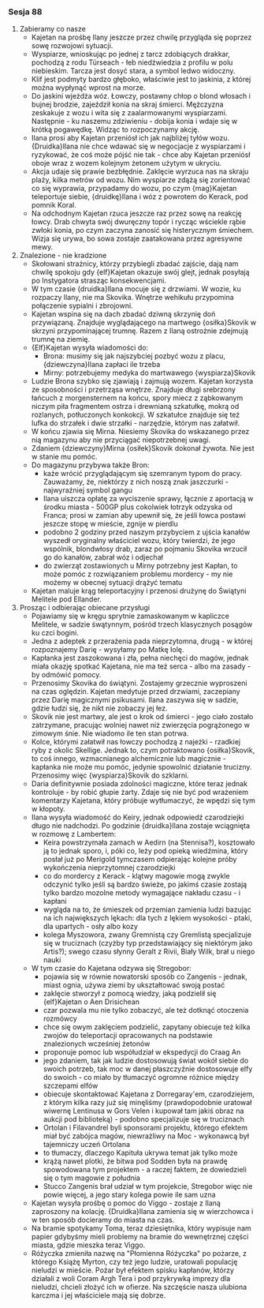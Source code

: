 ### Sesja 88
1. Zabieramy co nasze
    - Kajetan na prośbę Ilany jeszcze przez chwilę przygląda się poprzez sowę rozwojowi sytuacji.
    - Wyspiarze, wnioskując po jednej z tarcz zdobiących drakkar, pochodzą z rodu Türseach - łeb niedźwiedzia z profilu w polu niebieskim. Tarcza jest dosyć stara, a symbol ledwo widoczny.
    - Klif jest podmyty bardzo głęboko, właściwie jest to jaskinia, z której można wypłynąć wprost na morze.
    - Do jaskini wjeżdża wóz. Łowczy, postawny chłop o blond włosach i bujnej brodzie, zajeździł konia na skraj śmierci. Mężczyzna zeskakuje z wozu i wita się z zaalarmowanymi wyspiarzami. Następnie - ku naszemu zdziwieniu - dobija konia i wdaje się w krótką pogawędkę. Widząc to rozpoczynamy akcję.
    - Ilana prosi aby Kajetan przeniósł ich jak najbliżej tyłów wozu. {Druidka}Ilana nie chce wdawać się w negocjacje z wyspiarzami i ryzykować, że coś może pójść nie tak - chce aby Kajetan przeniósł oboje wraz z wozem kolejnym żetonem użytym w ukryciu.
    - Akcja udaje się prawie bezbłędnie. Zaklęcie wyrzuca nas na skraju plaży, kilka metrów od wozu. Nim wyspiarze zdążą się zorientować co się wyprawia, przypadamy do wozu, po czym {mag}Kajetan teleportuje siebie, {druidkę}Ilana i wóz z powrotem do Kerack, pod pomnik Koral.
    - Na odchodnym Kajetan rzuca jeszcze raz przez sowę na reakcję łowcy. Drab chwyta swój dwuręczny topór i rycząc wściekle rąbie zwłoki konia, po czym zaczyna zanosić się histerycznym śmiechem. Wizja się urywa, bo sowa zostaje zaatakowana przez agresywne mewy.
2. Znalezione - nie kradzione
    - Skołowani strażnicy, którzy przybiegli zbadać zajście, dają nam chwilę spokoju gdy {elf}Kajetan okazuje swój glejt, jednak posyłają po Instygatora strasząc konsekwencjami.
    - W tym czasie {druidka}Ilana mocuje się z drzwiami. W wozie, ku rozpaczy Ilany, nie ma Skovika. Wnętrze wehikułu przypomina połączenie sypialni i zbrojowni.
    - Kajetan wspina się na dach zbadać dziwną skrzynię doń przywiązaną. Znajduje wyglądającego na martwego {osiłka}Skovik w skrzyni przypominającej trumnę. Razem z Ilaną ostrożnie zdejmują trumnę na ziemię.
    - {Elf}Kajetan wysyła wiadomości do:
        - Brona: musimy się jak najszybciej pozbyć wozu z placu, {dziewczyna}Ilana zapłaci ile trzeba
        - Mirny: potrzebujemy medyka do martwawego {wyspiarza}Skovik
    - Ludzie Brona szybko się zjawiają i zajmują wozem. Kajetan korzysta ze sposobności i przetrząsa wnętrze. Znajduje długi srebrzony łańcuch z morgensternem na końcu, spory miecz z ząbkowanym niczym piła fragmentem ostrza i drewnianą szkatułkę, mokrą od rozlanych, potłuczonych konkokcji. W szkatułce znajduje się też lufka do strzałek i dwie strzałki - narzędzie, którym nas załatwił.
    - W końcu zjawia się Mirna. Niesiemy Skovika do wskazanego przez nią magazynu aby nie przyciągać niepotrzebnej uwagi.
    - Zdaniem {dziewczyny}Mirna {osiłek}Skovik dokonał żywota. Nie jest w stanie mu pomóc.
    - Do magazynu przybywa także Bron:
        - każe wrócić przyglądającym się szemranym typom do pracy. Zauważamy, że, niektórzy z nich noszą znak jaszczurki - najwyraźniej symbol gangu
        - Ilana uiszcza opłatę za wyciszenie sprawy, łącznie z aportacją w środku miasta - 500GP plus cokolwiek łotrzyk odzyska od Franca; prosi w zamian aby upewnił się, że jeśli łowca postawi jeszcze stopę w mieście, zgnije w pierdlu
        - podobno 2 godziny przed naszym przybyciem z ujścia kanałów wyszedł oryginalny właściciel wozu, który twierdzi, że jego wspólnik, blondwłosy drab, zaraz po pojmaniu Skovika wrzucił go do kanałów, zabrał wóz i odjechał
        - do zwierząt zostawionych u Mirny potrzebny jest Kapłan, to może pomóc z rozwiązaniem problemu mordercy - my nie możemy w obecnej sytuacji drążyć tematu
    - Kajetan maluje krąg teleportacyjny i przenosi drużynę do Świątyni Melitele pod Ellander.
3. Prosząc i odbierając obiecane przysługi
    - Pojawiamy się w kręgu sprytnie zamaskowanym w kapliczce Melitele, w sadzie śwątynnym, pośród trzech klasycznych posągów ku czci bogini.
    - Jedna z adeptek z przerażenia pada nieprzytomna, drugą - w której rozpoznajemy Darię - wysyłamy po Matkę Iolę.
    - Kapłanka jest zaszokowana i zła, pełna niechęci do magów, jednak miała okazję spotkać Kajetana, nie ma też serca - albo ma zasady - by odmówić pomocy.
    - Przenosimy Skovika do świątyni. Zostajemy grzecznie wyproszeni na czas oględzin. Kajetan medytuje przed drzwiami, zaczepiany przez Darię magicznymi psikusami. Ilana zaszywa się w sadzie, gdzie łudzi się, że nikt nie zobaczy jej łez.
    - Skovik nie jest martwy, ale jest o krok od śmierci - jego ciało zostało zatrzymane, pracując wolniej nawet niż zwierzęcia pogrążonego w zimowym śnie. Nie wiadomo ile ten stan potrwa.
    - Kolce, którymi załatwił nas łowczy pochodzą z najeżki - rzadkiej ryby z okolic Skellige. Jednak to, czym potraktowano {osiłka}Skovik, to coś innego, wzmacnianego alchemicznie lub magicznie - kapłanka nie może mu pomóc, jedynie spowolnić działanie trucizny. Przenosimy więc {wyspiarza}Skovik do szklarni.
    - Daria definitywnie posiada zdolności magiczne, które teraz jednak kontroluje - by robić głupie żarty. Zdaje się nie być pod wrażeniem komentarzy Kajetana, który próbuje wytłumaczyć, że wpędzi się tym w kłopoty.
    - Ilana wysyła wiadomość do Keiry, jednak odpowiedź czarodziejki długo nie nadchodzi. Po godzinie {druidka}Ilana zostaje wciągnięta w rozmowę z Lambertem:
        - Keira powstrzymała zamach w Aedirn (na Stennisa?), kosztowało ją to jednak sporo, i, póki co, leży pod opieką wiedźmina, który posłał już po Merigold tymczasem odpierając kolejne próby wykończenia nieprzytomnej czarodziejki
        - co do mordercy z Kerack - klątwy magowie mogą zwykle odczynić tylko jeśli są bardzo świeże, po jakimś czasie zostają tylko bardzo mozolne metody wymagające nakładu czasu - i kapłani
        - wygląda na to, że śmieszek od przemian zamienia ludzi bazując na ich największych lękach: dla tych z lękiem wysokości - ptaki, dla upartych - osły albo kozy
        - kolega Myszowora, zwany Gremnistą czy Gremlistą specjalizuje się w truciznach (czyżby typ przedstawiający się niektórym jako Artis?); swego czasu słynny Geralt z Rivii, Biały Wilk, brał u niego nauki
    - W tym czasie do Kajetana odzywa się Stregobor:
        - pojawia się w równie nowatorski sposób co Zangenis - jednak, miast ognia, używa ziemi by ukształtować swoją postać
        - zaklęcie stworzył z pomocą wiedzy, jaką podzielił się {elf}Kajetan o Aen Drisichean
        - czar pozwala mu nie tylko zobaczyć, ale też dotknąć otoczenia rozmówcy
        - chce się owym zaklęciem podzielić, zapytany obiecuje też kilka zwojów do teleportacji opracowanych na podstawie znalezionych wcześniej żetonów
        - proponuje pomoc lub współudział w ekspedycji do Craag An
        - jego zdaniem, tak jak ludzie dostosowują świat wokół siebie do swoich potrzeb, tak moc w danej płaszczyźnie dostosowuje elfy do swoich - co miało by tłumaczyć ogromne różnice między szczepami elfów
        - obiecuje skontaktować Kajetana z Dorregaray'em, czarodziejem, z którym kilka razy już się minęliśmy (prawdopodobnie uratował wiwernę Lentinusa w Gors Velen i kupował tam jakiś obraz na aukcji pod biblioteką) - podobno specjalizuje się w truciznach
        - Ortolan i Filavandrel byli sponsorami projektu, którego efektem miał być zabójca magów, niewrażliwy na Moc - wykonawcą był tajemniczy uczeń Ortolana
        - to tłumaczy, dlaczego Kapituła ukrywa temat jak tylko może
        - krążą nawet plotki, że bitwa pod Sodden była na prawdę spowodowana tym projektem - a raczej faktem, że dowiedzieli się o tym magowie z południa
        - Stucco Zangenis brał udział w tym projekcie, Stregobor więc nie powie więcej, a jego stary kolega powie ile sam uzna
    - Kajetan wysyła prośbę o pomoc do Viggo - zostaje z Ilaną zaproszony na kolację. {Druidka}Ilana zamienia się w wierzchowca i w ten sposób docieramy do miasta na czas.
    - Na bramie spotykamy Toma, teraz dziesiętnika, który wypisuje nam papier gdybyśmy mieli problemy na bramie do wewnętrznej części miasta, gdzie mieszka teraz Viggo.
    - Różyczka zmieniła nazwę na "Płomienna Różyczka" po pożarze, z którego Książę Myrton, czy też jego ludzie, uratowali populację nieludzi w mieście. Pożar był efektem spisku kapłanów, którzy działali z woli Coram Argh Tera i pod przykrywką imprezy dla nieludzi, chcieli złożyć ich w ofierze. Na szczęście nasza ulubiona karczma i jej właściciele mają się dobrze.
